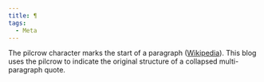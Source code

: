 ```yaml
---
title: ¶
tags:
  - Meta
---
```


The pilcrow character marks the start of a paragraph ([Wikipedia](https://en.wikipedia.org/wiki/Pilcrow)). This blog uses the pilcrow to indicate the original structure of a collapsed multi-paragraph quote.
